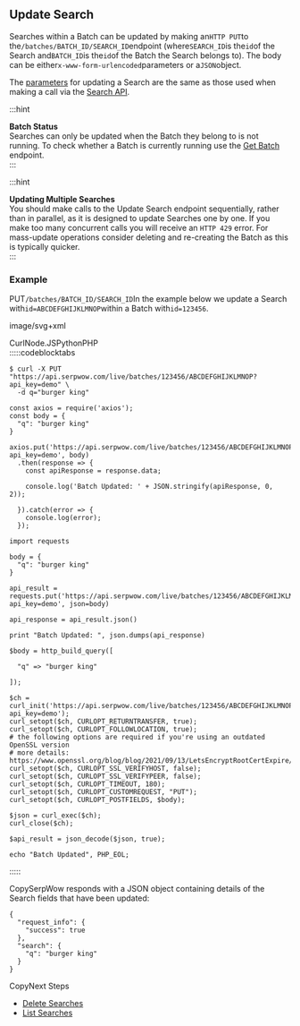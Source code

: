 Update Search
-------------

Searches within a Batch can be updated by making an`HTTP PUT`to the`/batches/BATCH_ID/SEARCH_ID`endpoint (where`SEARCH_ID`is the`id`of the Search and`BATCH_ID`is the`id`of the Batch the Search belongs to). The body can be either`x-www-form-urlencoded`parameters or a`JSON`object.

The [parameters](/docs/search-api/searches/parameters) for updating a Search are the same as those used when making a call via the [Search API](/docs/search-api).

  
:::hint



**Batch Status**  
Searches can only be updated when the Batch they belong to is not running. To check whether a Batch is currently running use the [Get Batch](/docs/batches-api/batches/get) endpoint.  
:::

  
:::hint



**Updating Multiple Searches**  
You should make calls to the Update Search endpoint sequentially, rather than in parallel, as it is designed to update Searches one by one. If you make too many concurrent calls you will receive an `HTTP 429` error. For mass-update operations consider deleting and re-creating the Batch as this is typically quicker.  
:::

### Example

PUT`/batches/BATCH_ID/SEARCH_ID`In the example below we update a Search with`id=ABCDEFGHIJKLMNOP`within a Batch with`id=123456`.





image/svg+xml
































CurlNode.JSPythonPHP  
:::::codeblocktabs


```
$ curl -X PUT "https://api.serpwow.com/live/batches/123456/ABCDEFGHIJKLMNOP?api_key=demo" \
  -d q="burger king"
```

```
const axios = require('axios');
const body = {
  "q": "burger king"
}

axios.put('https://api.serpwow.com/live/batches/123456/ABCDEFGHIJKLMNOP?api_key=demo', body)
  .then(response => {
    const apiResponse = response.data;

    console.log('Batch Updated: ' + JSON.stringify(apiResponse, 0, 2));

  }).catch(error => {
    console.log(error);
  });
```

```
import requests

body = {
  "q": "burger king"
}

api_result = requests.put('https://api.serpwow.com/live/batches/123456/ABCDEFGHIJKLMNOP?api_key=demo', json=body)

api_response = api_result.json()

print "Batch Updated: ", json.dumps(api_response)
```

```
$body = http_build_query([
  
  "q" => "burger king"

]);

$ch = curl_init('https://api.serpwow.com/live/batches/123456/ABCDEFGHIJKLMNOP?api_key=demo');
curl_setopt($ch, CURLOPT_RETURNTRANSFER, true);
curl_setopt($ch, CURLOPT_FOLLOWLOCATION, true);
# the following options are required if you're using an outdated OpenSSL version
# more details: https://www.openssl.org/blog/blog/2021/09/13/LetsEncryptRootCertExpire/
curl_setopt($ch, CURLOPT_SSL_VERIFYHOST, false);
curl_setopt($ch, CURLOPT_SSL_VERIFYPEER, false);
curl_setopt($ch, CURLOPT_TIMEOUT, 180);
curl_setopt($ch, CURLOPT_CUSTOMREQUEST, "PUT");
curl_setopt($ch, CURLOPT_POSTFIELDS, $body);

$json = curl_exec($ch);
curl_close($ch);

$api_result = json_decode($json, true);

echo "Batch Updated", PHP_EOL;
```
  
:::::

CopySerpWow responds with a JSON object containing details of the Search fields that have been updated:


```
{
  "request_info": {
    "success": true
  },
  "search": {
    "q": "burger king"
  }
}
```
CopyNext Steps

* [Delete Searches](/docs/batches-api/searches/delete)
* [List Searches](/docs/batches-api/searches/list)
